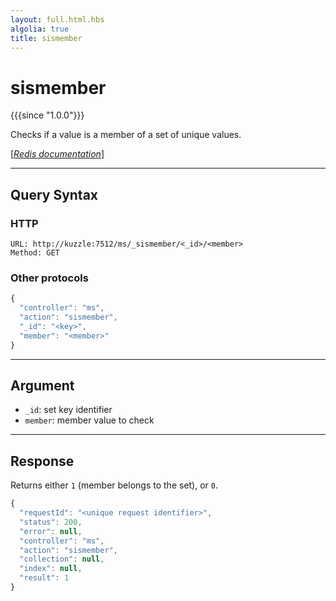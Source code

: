 ```yaml
---
layout: full.html.hbs
algolia: true
title: sismember
---
```


# sismember

{{{since "1.0.0"}}}

Checks if a value is a member of a set of unique values.

[[_Redis documentation_]](https://redis.io/commands/sismember)

---

## Query Syntax

### HTTP

```http
URL: http://kuzzle:7512/ms/_sismember/<_id>/<member>
Method: GET
```

### Other protocols

```js
{
  "controller": "ms",
  "action": "sismember",
  "_id": "<key>",
  "member": "<member>"
}
```


---

## Argument

* `_id`: set key identifier
* `member`: member value to check

---

## Response

Returns either `1` (member belongs to the set), or `0`.

```javascript
{
  "requestId": "<unique request identifier>",
  "status": 200,
  "error": null,
  "controller": "ms",
  "action": "sismember",
  "collection": null,
  "index": null,
  "result": 1
}
```

